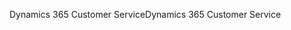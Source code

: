 <span data-ttu-id="cc075-101">Dynamics 365 Customer Service</span><span class="sxs-lookup"><span data-stu-id="cc075-101">Dynamics 365 Customer Service</span></span>
